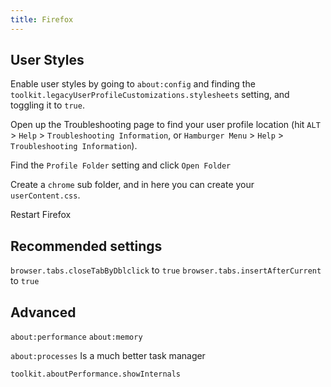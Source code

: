```yaml
---
title: Firefox
---
```


## User Styles

Enable user styles by going to `about:config` and finding the `toolkit.legacyUserProfileCustomizations.stylesheets` setting, and toggling it to `true`.

Open up the Troubleshooting page to find your user profile location (hit `ALT` > `Help` > `Troubleshooting Information`, or `Hamburger Menu` > `Help` > `Troubleshooting Information`).

Find the `Profile Folder` setting and click `Open Folder`

Create a `chrome` sub folder, and in here you can create your `userContent.css`.

Restart Firefox

## Recommended settings

`browser.tabs.closeTabByDblclick` to `true`
`browser.tabs.insertAfterCurrent` to `true`

## Advanced

`about:performance`
`about:memory`

`about:processes` Is a much better task manager

`toolkit.aboutPerformance.showInternals`
